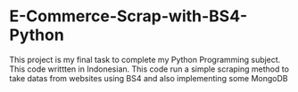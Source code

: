 # E-Commerce-Scrap-with-BS4-Python
This project is my final task to complete my Python Programming subject. This code writtten in Indonesian. This code run a simple scraping method to take datas from websites using BS4 and also implementing some MongoDB 
